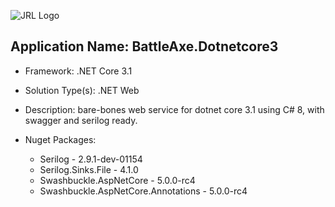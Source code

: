 ![JRL Logo](http://jimmyloforti.com/_common/images/jrl_logo2.png)

## Application Name: BattleAxe.Dotnetcore3 ##

* Framework: .NET Core 3.1

* Solution Type(s): .NET Web

* Description: bare-bones web service for dotnet core 3.1 using C# 8, with swagger and serilog ready.

* Nuget Packages:
	* Serilog - 2.9.1-dev-01154
	* Serilog.Sinks.File - 4.1.0
	* Swashbuckle.AspNetCore - 5.0.0-rc4
	* Swashbuckle.AspNetCore.Annotations - 5.0.0-rc4

